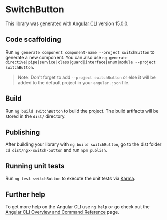 # SwitchButton

This library was generated with [Angular CLI](https://github.com/angular/angular-cli) version 15.0.0.

## Code scaffolding

Run `ng generate component component-name --project switchButton` to generate a new component. You can also use `ng generate directive|pipe|service|class|guard|interface|enum|module --project switchButton`.
> Note: Don't forget to add `--project switchButton` or else it will be added to the default project in your `angular.json` file. 

## Build

Run `ng build switchButton` to build the project. The build artifacts will be stored in the `dist/` directory.

## Publishing

After building your library with `ng build switchButton`, go to the dist folder `cd dist/ngx-switch-button` and run `npm publish`.

## Running unit tests

Run `ng test switchButton` to execute the unit tests via [Karma](https://karma-runner.github.io).

## Further help

To get more help on the Angular CLI use `ng help` or go check out the [Angular CLI Overview and Command Reference](https://angular.io/cli) page.
